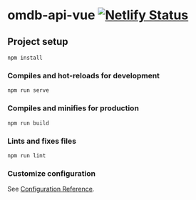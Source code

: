 # omdb-api-vue [![Netlify Status](https://api.netlify.com/api/v1/badges/b3e79b0b-dcfa-4435-b570-b6fbd4e161ff/deploy-status)](https://app.netlify.com/sites/dreamy-mayer-a0a448/deploys)

## Project setup
```
npm install
```

### Compiles and hot-reloads for development
```
npm run serve
```

### Compiles and minifies for production
```
npm run build
```

### Lints and fixes files
```
npm run lint
```

### Customize configuration
See [Configuration Reference](https://cli.vuejs.org/config/).
